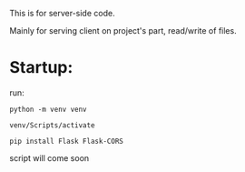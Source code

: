 This is for server-side code.

Mainly for serving client on project's part, read/write of files.

# Startup:
run:
```
python -m venv venv

venv/Scripts/activate

pip install Flask Flask-CORS
```
script will come soon